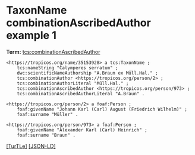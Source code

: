 # TaxonName combinationAscribedAuthor example 1


**Term:** [tcs:combinationAscribedAuthor](/terms/#tcs_combinationascribedauthor)


```turtle
<https://tropicos.org/name/35153928> a tcs:TaxonName ;
    tcs:nameString "Calymperes serratum" ;
    dwc:scientificNameAuthorship "A.Braun ex Müll.Hal." ;
    tcs:combinationAuthor <https://tropicos.org/person/2> ;
    tcs:combinationAuthorLiteral "Müll.Hal." ;
    tcs:combinationAscribedAuthor <https://tropicos.org/person/973> ;
    tcs:combinationAscribedAuthorLiteral "A.Braun" .

<https://tropicos.org/person/2> a foaf:Person ;
    foaf:givenName "Johann Karl (Carl) August (Friedrich Wilhelm)" ;
    foaf:surname "Müller" .

<https://tropicos.org/person/973> a foaf:Person ;
    foaf:givenName "Alexander Karl (Carl) Heinrich" ;
    foaf:surname "Braun" .
```

[&#91;TurTLe&#93;](https://github.com/tdwg/tcs2/blob/master/examples/TaxonName-combinationAscribedAuthor-example-1.ttl)&nbsp;[&#91;JSON-LD&#93;](https://github.com/tdwg/tcs2/blob/master/examples/TaxonName-combinationAscribedAuthor-example-1.jsonld)

